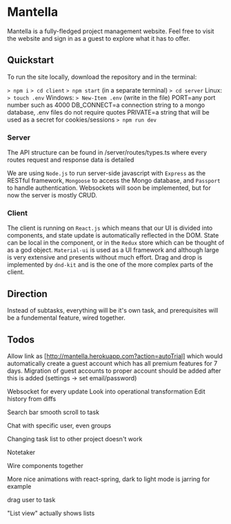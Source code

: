 # Mantella

Mantella is a fully-fledged project management website. Feel free to visit the website and sign in as a guest to explore what it has to offer.

## Quickstart

To run the site locally, download the repository and in the terminal:

`> npm i`
`> cd client`
`> npm start`
(in a separate terminal)
`> cd server`
Linux: `> touch .env`
Windows: `> New-Item .env`
(write in the file)
PORT=any port number such as 4000
DB_CONNECT=a connection string to a mongo database, .env files do not require quotes
PRIVATE=a string that will be used as a secret for cookies/sessions
`> npm run dev`

### Server

The API structure can be found in /server/routes/types.ts where every routes request and response data is detailed

We are using `Node.js` to run server-side javascript with `Express` as the RESTful framework, `Mongoose` to access the Mongo database, and `Passport` to handle authentication. Websockets will soon be implemented, but for now the server is mostly CRUD.

### Client

The client is running on `React.js` which means that our UI is divided into components, and state update is automatically reflected in the DOM. State can be local in the component, or in the `Redux` store which can be thought of as a god object. `Material-ui` is used as a UI framework and although large is very extensive and presents without much effort. Drag and drop is implemented by `dnd-kit` and is the one of the more complex parts of the client.

## Direction

Instead of subtasks, everything will be it's own task, and prerequisites will be a fundemental feature, wired together.

## Todos

Allow link as [http://mantella.herokuapp.com?action=autoTrial] which would automatically create a guest account which has all premium features for 7 days. Migration of guest accounts to proper account should be added after this is added (settings -> set email/password)

Websocket for every update
Look into operational transformation
Edit history from diffs

Search bar smooth scroll to task

Chat with specific user, even groups

Changing task list to other project doesn't work

Notetaker

Wire components together

More nice animations with react-spring, dark to light mode is jarring for example

drag user to task

"List view" actually shows lists

